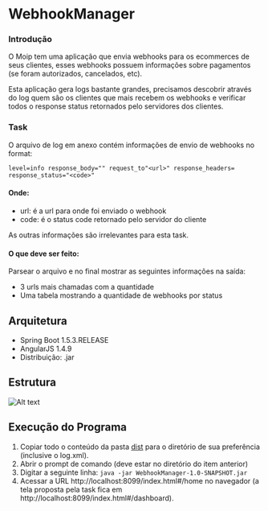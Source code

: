 # WebhookManager

### Introdução

O Moip tem uma aplicação que envia webhooks para os ecommerces de seus clientes, esses webhooks possuem informações sobre pagamentos (se foram autorizados, cancelados, etc).

Esta aplicação gera logs bastante grandes, precisamos descobrir através do log quem são os clientes que mais recebem os webhooks e verificar todos o response status retornados pelo servidores dos clientes.

### Task
O arquivo de log em anexo contém informações de envio de webhooks no format:

`level=info response_body="" request_to"<url>" response_headers= response_status="<code>"`

#### Onde:

* url: é a url para onde foi enviado o webhook
* code: é o status code retornado pelo servidor do cliente

As outras informações são irrelevantes para esta task.

#### O que deve ser feito: 
Parsear o arquivo e no final mostrar as seguintes informações na saída:

* 3 urls mais chamadas com a quantidade
* Uma tabela mostrando a quantidade de webhooks por status

## Arquitetura

* Spring Boot 1.5.3.RELEASE
* AngularJS 1.4.9
* Distribuição: .jar

## Estrutura
![Alt text](https://raw.githubusercontent.com/leticiaalves/WebhookManager/master/docs/FolderStructure.png)

## Execução do Programa
1. Copiar todo o conteúdo da pasta [dist](https://github.com/leticiaalves/WebhookManager/tree/master/dist) para o diretório de sua preferência (inclusive o log.xml).
2. Abrir o prompt de comando (deve estar no diretório do item anterior)
3. Digitar a seguinte linha:
`java -jar WebhookManager-1.0-SNAPSHOT.jar`
4. Acessar a URL http://localhost:8099/index.html#/home no navegador (a tela proposta pela task fica em http://localhost:8099/index.html#/dashboard).
